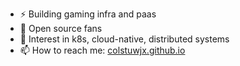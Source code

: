 - ⚡ Building gaming infra and paas
- 🌱 Open source fans
- 🔭 Interest in k8s, cloud-native, distributed systems
- 📫 How to reach me: [colstuwjx.github.io](https://colstuwjx.github.io)
